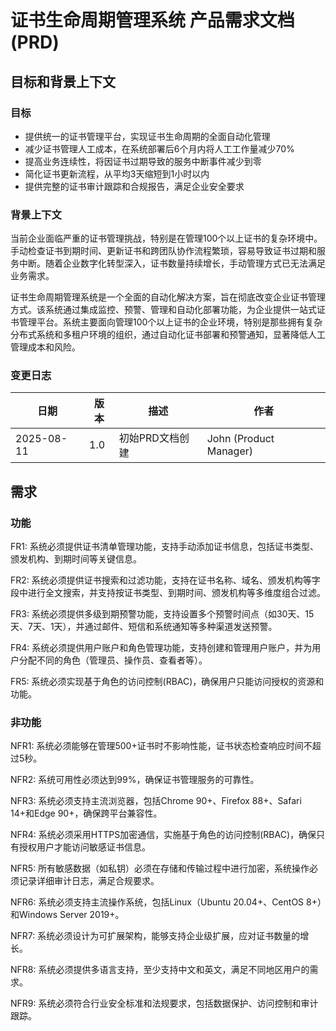 # 证书生命周期管理系统 产品需求文档 (PRD)

## 目标和背景上下文

### 目标

- 提供统一的证书管理平台，实现证书生命周期的全面自动化管理
- 减少证书管理人工成本，在系统部署后6个月内将人工工作量减少70%
- 提高业务连续性，将因证书过期导致的服务中断事件减少到零
- 简化证书更新流程，从平均3天缩短到1小时以内
- 提供完整的证书审计跟踪和合规报告，满足企业安全要求

### 背景上下文

当前企业面临严重的证书管理挑战，特别是在管理100个以上证书的复杂环境中。手动检查证书到期时间、更新证书和跨团队协作流程繁琐，容易导致证书过期和服务中断。随着企业数字化转型深入，证书数量持续增长，手动管理方式已无法满足业务需求。

证书生命周期管理系统是一个全面的自动化解决方案，旨在彻底改变企业证书管理方式。该系统通过集成监控、预警、管理和自动化部署功能，为企业提供一站式证书管理平台。系统主要面向管理100个以上证书的企业环境，特别是那些拥有复杂分布式系统和多租户环境的组织，通过自动化证书部署和预警通知，显著降低人工管理成本和风险。

### 变更日志

| 日期 | 版本 | 描述 | 作者 |
|------|------|------|------|
| 2025-08-11 | 1.0 | 初始PRD文档创建 | John (Product Manager) |

## 需求

### 功能

FR1: 系统必须提供证书清单管理功能，支持手动添加证书信息，包括证书类型、颁发机构、到期时间等关键信息。

FR2: 系统必须提供证书搜索和过滤功能，支持在证书名称、域名、颁发机构等字段中进行全文搜索，并支持按证书类型、到期时间、颁发机构等多维度组合过滤。

FR3: 系统必须提供多级到期预警功能，支持设置多个预警时间点（如30天、15天、7天、1天），并通过邮件、短信和系统通知等多种渠道发送预警。

FR4: 系统必须提供用户账户和角色管理功能，支持创建和管理用户账户，并为用户分配不同的角色（管理员、操作员、查看者等）。

FR5: 系统必须实现基于角色的访问控制(RBAC)，确保用户只能访问授权的资源和功能。

### 非功能

NFR1: 系统必须能够在管理500+证书时不影响性能，证书状态检查响应时间不超过5秒。

NFR2: 系统可用性必须达到99%，确保证书管理服务的可靠性。

NFR3: 系统必须支持主流浏览器，包括Chrome 90+、Firefox 88+、Safari 14+和Edge 90+，确保跨平台兼容性。

NFR4: 系统必须采用HTTPS加密通信，实施基于角色的访问控制(RBAC)，确保只有授权用户才能访问敏感证书信息。

NFR5: 所有敏感数据（如私钥）必须在存储和传输过程中进行加密，系统操作必须记录详细审计日志，满足合规要求。

NFR6: 系统必须支持主流操作系统，包括Linux（Ubuntu 20.04+、CentOS 8+）和Windows Server 2019+。

NFR7: 系统必须设计为可扩展架构，能够支持企业级扩展，应对证书数量的增长。

NFR8: 系统必须提供多语言支持，至少支持中文和英文，满足不同地区用户的需求。

NFR9: 系统必须符合行业安全标准和法规要求，包括数据保护、访问控制和审计跟踪。